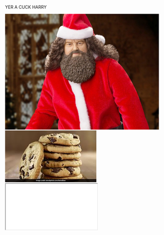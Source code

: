 <!DOCTYPE html>

<html lang="en">
<head>
  <meta charset="utf-8">
  <meta name="description" content="home">
  <meta name="author" content="Hunky McManpie">
  <link rel="stylesheet" href="css/styles.css?v=1.0">
  <title>betacuck</title>
</head>

<body>
  <div class="tits">
    <p style="">YER A CUCK HARRY</p>
    <img src="media/hagrid.jpg"></img>
    <img id="mf_cookies" src="media/cookies.jpg"></img>
  </div>
  <iframe src="media/jingle_bell_cock.mp3" allow="autoplay" id="iframeAudio">
  </iframe>
</body>
</html>
